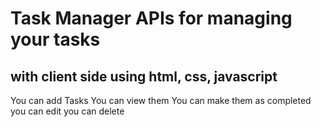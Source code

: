 # Task Manager APIs for managing your tasks
## with client side using  html, css, javascript
You can add Tasks 
You can view them
You can make them as completed
you can edit
you can delete